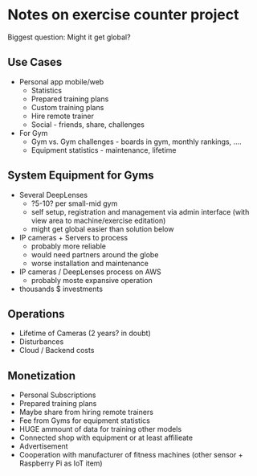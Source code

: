 # Notes on exercise counter project

Biggest question: Might it get global?

## Use Cases
- Personal app mobile/web
    * Statistics
    * Prepared training plans
    * Custom training plans
    * Hire remote trainer
    * Social - friends, share, challenges
- For Gym
    * Gym vs. Gym challenges - boards in gym, monthly rankings, ....
    * Equipment statistics - maintenance, lifetime

## System Equipment for Gyms
- Several DeepLenses 
    * ?5-10? per small-mid gym
    * self setup, registration and management via admin interface (with view area to machine/exercise editation)
    * might get global easier than solution below
- IP cameras + Servers to process 
    * probably more reliable
    * would need partners around the globe
    * worse installation and maintenance
- IP cameras / DeepLenses process on AWS
    * probably moste expansive operation
- thousands $ investments

## Operations
- Lifetime of Cameras (2 years? in doubt)
- Disturbances
- Cloud / Backend costs

## Monetization
- Personal Subscriptions
- Prepared training plans
- Maybe share from hiring remote trainers
- Fee from Gyms for equipment statistics
- HUGE ammount of data for training other models
- Connected shop with equipment or at least affilieate
- Advertisement
- Cooperation with manufacturer of fitness machines (other sensor + Raspberry Pi as IoT item)
